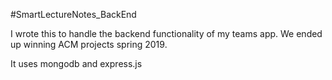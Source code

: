 #SmartLectureNotes_BackEnd

I wrote this to handle the backend functionality of my teams app. We ended up winning ACM projects 
spring 2019. 

It uses mongodb and express.js



